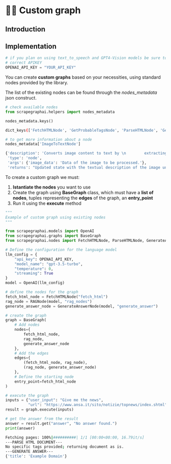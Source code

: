 # 👼🏻 Custom graph
## Introduction

## Implementation
```python
# if you plan on using text_to_speech and GPT4-Vision models be sure to use the
# correct APIKEY
OPENAI_API_KEY = "YOUR_API_KEY"
```
You can create **custom graphs** based on your necessities, using standard nodes provided by the library.

The list of the existing nodes can be found through the *nodes_metadata* json construct.
```python
# check available nodes
from scrapegraphai.helpers import nodes_metadata

nodes_metadata.keys()
```
```bash
dict_keys(['FetchHTMLNode', 'GetProbableTagsNode', 'ParseHTMLNode', 'GenerateAnswerNode', 'ConditionalNode', 'ImageToTextNode', 'TextToSpeechNode'])
```
```python
# to get more information about a node
nodes_metadata['ImageToTextNode']
```
```bash
{'description': 'Converts image content to text by \n        extracting visual information and interpreting it.',
 'type': 'node',
 'args': {'image_data': 'Data of the image to be processed.'},
 'returns': "Updated state with the textual description of the image under 'image_text' key."}
```
To create a custom graph we must:

1.   **Istantiate the nodes** you want to use
2.   Create the graph using **BaseGraph** class, which must have a **list of nodes**, tuples representing the **edges** of the graph, an **entry_point**
3.   Run it using the **execute** method
```python
"""
Example of custom graph using existing nodes
"""

from scrapegraphai.models import OpenAI
from scrapegraphai.graphs import BaseGraph
from scrapegraphai.nodes import FetchHTMLNode, ParseHTMLNode, GenerateAnswerNode

# Define the configuration for the language model
llm_config = {
    "api_key": OPENAI_API_KEY,
    "model_name": "gpt-3.5-turbo",
    "temperature": 0,
    "streaming": True
}
model = OpenAI(llm_config)

# define the nodes for the graph
fetch_html_node = FetchHTMLNode("fetch_html")
rag_node = RAGNode(model, "rag_nodes")
generate_answer_node = GenerateAnswerNode(model, "generate_answer")

# create the graph
graph = BaseGraph(
    # Add nodes
    nodes={
        fetch_html_node,
        rag_node,
        generate_answer_node
    },
    # Add the edges
    edges={
        (fetch_html_node, rag_node),
        (rag_node, generate_answer_node)
    },
    # Define the starting node
    entry_point=fetch_html_node
)

# execute the graph
inputs = {"user_input": "Give me the news",
          "url": "https://www.ansa.it/sito/notizie/topnews/index.shtml"}
result = graph.execute(inputs)

# get the answer from the result
answer = result.get("answer", "No answer found.")
print(answer)

```
```bash
Fetching pages: 100%|##########| 1/1 [00:00<00:00, 16.79it/s]
---PARSE HTML DOCUMENT---
No specific tags provided; returning document as is.
---GENERATE ANSWER---
{'title': 'Example Domain'}
```
